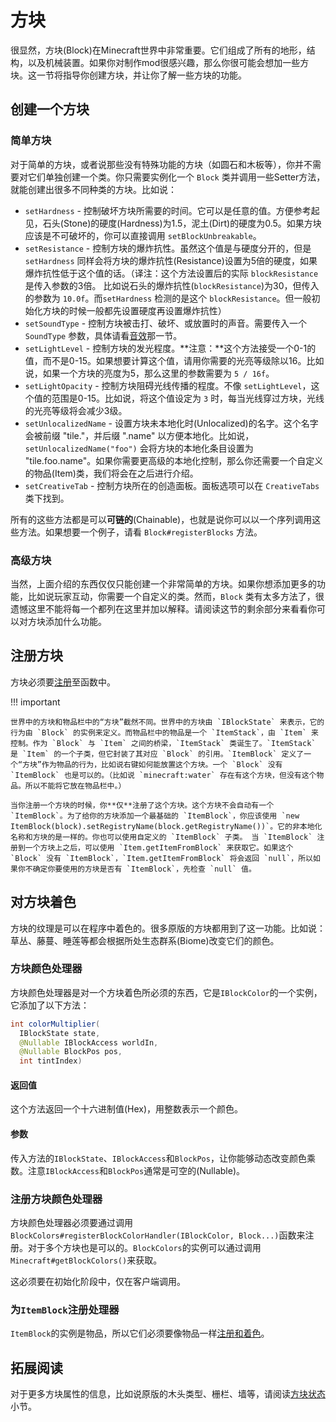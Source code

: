 方块
==========

很显然，方块(Block)在Minecraft世界中非常重要。它们组成了所有的地形，结构，以及机械装置。如果你对制作mod很感兴趣，那么你很可能会想加一些方块。这一节将指导你创建方块，并让你了解一些方块的功能。

创建一个方块
-----------

### 简单方块

对于简单的方块，或者说那些没有特殊功能的方块（如圆石和木板等），你并不需要对它们单独创建一个类。你只需要实例化一个 `Block` 类并调用一些Setter方法，就能创建出很多不同种类的方块。比如说：

- `setHardness` - 控制破坏方块所需要的时间。它可以是任意的值。方便参考起见，石头(Stone)的硬度(Hardness)为1.5，泥土(Dirt)的硬度为0.5。如果方块应该是不可破坏的，你可以直接调用 `setBlockUnbreakable`。
- `setResistance` - 控制方块的爆炸抗性。虽然这个值是与硬度分开的，但是 `setHardness` 同样会将方块的爆炸抗性(Resistance)设置为5倍的硬度，如果爆炸抗性低于这个值的话。（译注：这个方法设置后的实际 `blockResistance` 是传入参数的3倍。 比如说石头的爆炸抗性(`blockResistance`)为30，但传入的参数为 `10.0f`。而`setHardness` 检测的是这个 `blockResistance`。但一般初始化方块的时候一般都先设置硬度再设置爆炸抗性）
- `setSoundType` - 控制方块被击打、破坏、或放置时的声音。需要传入一个 `SoundType` 参数，具体请看[音效]那一节。
- `setLightLevel` - 控制方块的发光程度。**注意：**这个方法接受一个0-1的值，而不是0-15。如果想要计算这个值，请用你需要的光亮等级除以16。比如说，如果一个方块的亮度为5，那么这里的参数需要为 `5 / 16f`。
- `setLightOpacity` - 控制方块阻碍光线传播的程度。不像 `setLightLevel`，这个值的范围是0-15。比如说，将这个值设定为 `3` 时，每当光线穿过方块，光线的光亮等级将会减少3级。
- `setUnlocalizedName` - 设置方块未本地化时(Unlocalized)的名字。这个名字会被前缀 "tile."，并后缀 ".name" 以方便本地化。比如说，`setUnlocalizedName("foo")` 会将方块的本地化条目设置为 "tile.foo.name"。如果你需要更高级的本地化控制，那么你还需要一个自定义的物品(Item)类，我们将会在之后进行介绍。
- `setCreativeTab` - 控制方块所在的创造面板。面板选项可以在 `CreativeTabs` 类下找到。

所有的这些方法都是可以**可链的**(Chainable)，也就是说你可以以一个序列调用这些方法。如果想要一个例子，请看 `Block#registerBlocks` 方法。

### 高级方块

当然，上面介绍的东西仅仅只能创建一个非常简单的方块。如果你想添加更多的功能，比如说玩家互动，你需要一个自定义的类。然而，`Block` 类有太多方法了，很遗憾这里不能将每一个都列在这里并加以解释。请阅读这节的剩余部分来看看你可以对方块添加什么功能。

注册方块
-------

方块必须要[注册]至函数中。

!!! important

	世界中的方块和物品栏中的“方块”截然不同。世界中的方块由 `IBlockState` 来表示，它的行为由 `Block` 的实例来定义。而物品栏中的物品是一个 `ItemStack`，由 `Item` 来控制。作为 `Block` 与 `Item` 之间的桥梁，`ItemStack` 类诞生了。`ItemStack` 是 `Item` 的一个子类，但它封装了其对应 `Block` 的引用。`ItemBlock` 定义了一个“方块”作为物品的行为，比如说右键如何能放置这个方块。一个 `Block` 没有 `ItemBlock` 也是可以的。（比如说 `minecraft:water` 存在有这个方块，但没有这个物品。所以不能将它放在物品栏中。）

	当你注册一个方块的时候，你**仅**注册了这个方块。这个方块不会自动有一个 `ItemBlock`。为了给你的方块添加一个最基础的 `ItemBlock`，你应该使用 `new ItemBlock(block).setRegistryName(block.getRegistryName())`。它的非本地化名称和方块的是一样的。你也可以使用自定义的 `ItemBlock` 子类。 当 `ItemBlock` 注册到一个方块上之后，可以使用 `Item.getItemFromBlock` 来获取它。如果这个 `Block` 没有 `ItemBlock`，`Item.getItemFromBlock` 将会返回 `null`，所以如果你不确定你要使用的方块是否有 `ItemBlock`，先检查 `null` 值。

对方块着色
---------

方块的纹理是可以在程序中着色的。很多原版的方块都用到了这一功能。比如说：草丛、藤蔓、睡莲等都会根据所处生态群系(Biome)改变它们的颜色。

### 方块颜色处理器

方块颜色处理器是对一个方块着色所必须的东西，它是`IBlockColor`的一个实例，它添加了以下方法：

```java
int colorMultiplier(
  IBlockState state, 
  @Nullable IBlockAccess worldIn, 
  @Nullable BlockPos pos, 
  int tintIndex)
```

#### 返回值

这个方法返回一个十六进制值(Hex)，用整数表示一个颜色。

#### 参数

传入方法的`IBlockState`、`IBlockAccess`和`BlockPos`，让你能够动态改变颜色乘数。注意`IBlockAccess`和`BlockPos`通常是可空的(Nullable)。

### 注册方块颜色处理器

方块颜色处理器必须要通过调用`BlockColors#registerBlockColorHandler(IBlockColor, Block...)`函数来注册。对于多个方块也是可以的。`BlockColors`的实例可以通过调用`Minecraft#getBlockColors()`来获取。

这必须要在初始化阶段中，仅在客户端调用。

### 为`ItemBlock`注册处理器

`ItemBlock`的实例是物品，所以它们必须要像物品一样[注册和着色](../items/items.md#_6)。

拓展阅读
-------

对于更多方块属性的信息，比如说原版的木头类型、栅栏、墙等，请阅读[方块状态]小节。

[音效]: ../effects/sounds.md
[注册]: ../concepts/registries.md#_2
[方块状态]: ../blockstates/states.md